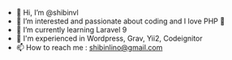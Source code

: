 - 👋 Hi, I’m @shibinvl
- 👀 I’m interested and passionate about coding and I love PHP 🙂
- 🌱 I’m currently learning Laravel 9
- 💞️ I'm experienced in Wordpress, Grav, Yii2, Codeignitor
- 📫 How to reach me : shibinlino@gmail.com

<!---
shibinvl/shibinvl is a ✨ special ✨ repository because its `README.md` (this file) appears on your GitHub profile.
You can click the Preview link to take a look at your changes.
--->
